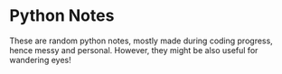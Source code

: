 # Python Notes 

These are random python notes, mostly made during coding progress, hence messy and personal. However, they might be also useful for wandering eyes!